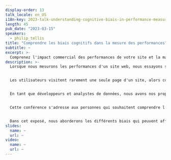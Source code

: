 ```yaml
---
display-order: 13
talk_locale: en_US
i18n-key: 2023-talk-understanding-cognitive-biais-in-performance-measurement
length: 45
pub_date: "2023-03-15"
speakers:
  - philip_tellis
title: "Comprendre les biais cognitifs dans la mesure des performances"
subtitle: ~
excerpt: >-
  Comprenez l'impact commercial des performances de votre site et la manière dont les biais dans les données peuvent l'affecter.
description: >-
  Lorsque nous mesurons les performances d'un site web, nous essayons souvent d'obtenir un chiffre unique que nous pouvons faire évoluer dans le temps. Il peut s'agir du temps de chargement médian d'une page, du temps d'affichage d'une image de héros, du score de vitesse d'une page ou du score des principaux indicateurs web. Mais est-ce vraiment aussi simple ?


  Les utilisateurs visitent rarement une seule page d'un site, alors comment tenir compte des variations de performances entre plusieurs pages ? Comment savoir quelle page a un impact sur l'expérience globale de l'utilisateur ? Comment les différents biais cognitifs affectent-ils la perception qu'a l'utilisateur de la performance de notre site ?


  En tant que développeurs et analystes de données, nous avons nos propres préjugés qui influencent la façon dont nous regardons les données et les problèmes que nous essayons de résoudre. Souvent, nos mesures elles-mêmes peuvent être affectées par notre biais de confirmation.


  Cette conférence s'adresse aux personnes qui souhaitent comprendre l'impact commercial des performances de leur site et la manière dont les biais dans les données peuvent l'affecter.


  Dans cet exposé, nous aborderons les différents biais qui peuvent affecter la perception de l'utilisateur ainsi que notre capacité à mesurer cette perception, et les moyens d'identifier si nos données présentent ces schémas.
slides:
  name: ~
  url: ~
video:
  name: ~
  url: ~
---
```

